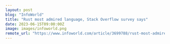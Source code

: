 ```yaml
---
layout: post
blog: "InfoWorld"
title: "Rust most admired language, Stack Overflow survey says"
date: 2023-06-15T09:00:00Z
image: images/infoworld.png
remote_url: "https://www.infoworld.com/article/3699788/rust-most-admired-language-stack-overflow-survey-says.html#tk.rss_applicationdevelopment"
---
```

